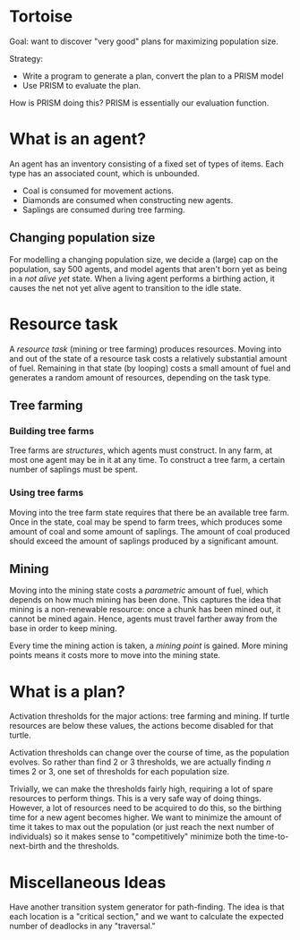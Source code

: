 Tortoise
========

Goal: want to discover "very good" plans for maximizing population size.

Strategy:

  * Write a program to generate a plan, convert the plan to a PRISM model
  * Use PRISM to evaluate the plan.

How is PRISM doing this? PRISM is essentially our evaluation function.

What is an agent?
=================

An agent has an inventory consisting of a fixed set of types of items. Each
type has an associated count, which is unbounded.

  * Coal is consumed for movement actions.
  * Diamonds are consumed when constructing new agents.
  * Saplings are consumed during tree farming.

Changing population size
------------------------

For modelling a changing population size, we decide a (large) cap on the
population, say 500 agents, and model agents that aren't born yet as being in a
_not alive yet_ state. When a living agent performs a birthing action, it
causes the net not yet alive agent to transition to the idle state.

Resource task
=============

A _resource task_ (mining or tree farming) produces resources. Moving into and
out of the state of a resource task costs a relatively substantial amount of
fuel. Remaining in that state (by looping) costs a small amount of fuel and
generates a random amount of resources, depending on the task type.

Tree farming
------------

### Building tree farms

Tree farms are _structures_, which agents must construct. In any farm, at most
one agent may be in it at any time.
To construct a tree farm, a certain number of saplings must be spent.

### Using tree farms

Moving into the tree farm state requires that there be an available tree farm.
Once in the state, coal may be spend to farm trees, which produces some amount
of coal and some amount of saplings. The amount of coal produced should exceed
the amount of saplings produced by a significant amount.

Mining
------

Moving into the mining state costs a _parametric_ amount of fuel, which depends
on how much mining has been done.
This captures the idea that mining is a non-renewable resource: once a chunk
has been mined out, it cannot be mined again. Hence, agents must travel farther
away from the base in order to keep mining.

Every time the mining action is taken, a _mining point_ is gained. More mining
points means it costs more to move into the mining state.

What is a plan?
===============

Activation thresholds for the major actions: tree farming and mining. If turtle
resources are below these values, the actions become disabled for that turtle.

Activation thresholds can change over the course of time, as the population
evolves. So rather than find 2 or 3 thresholds, we are actually finding _n_
times 2 or 3, one set of thresholds for each population size.

Trivially, we can make the thresholds fairly high, requiring a lot of spare
resources to perform things. This is a very safe way of doing things. However,
a lot of resources need to be acquired to do this, so the birthing time for a
new agent becomes higher. We want to minimize the amount of time it takes to
max out the population (or just reach the next number of individuals) so it
makes sense to "competitively" minimize both the time-to-next-birth and the
thresholds.

Miscellaneous Ideas
===================

Have another transition system generator for path-finding.
The idea is that each location is a "critical section," and
we want to calculate the expected number of deadlocks
in any "traversal."
